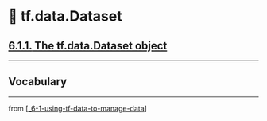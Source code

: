 # 🧮 tf.data.Dataset

## [**6.1.1.** The tf.data.Dataset object](https://livebook.manning.com/book/deep-learning-with-javascript/chapter-6/17)

---

## **Vocabulary**

---
from [[_6-1-using-tf-data-to-manage-data]]

[//begin]: # "Autogenerated link references for markdown compatibility"
[_6-1-using-tf-data-to-manage-data]: _6-1-using-tf-data-to-manage-data.md "🧮 Manage with TF.data"
[//end]: # "Autogenerated link references"
